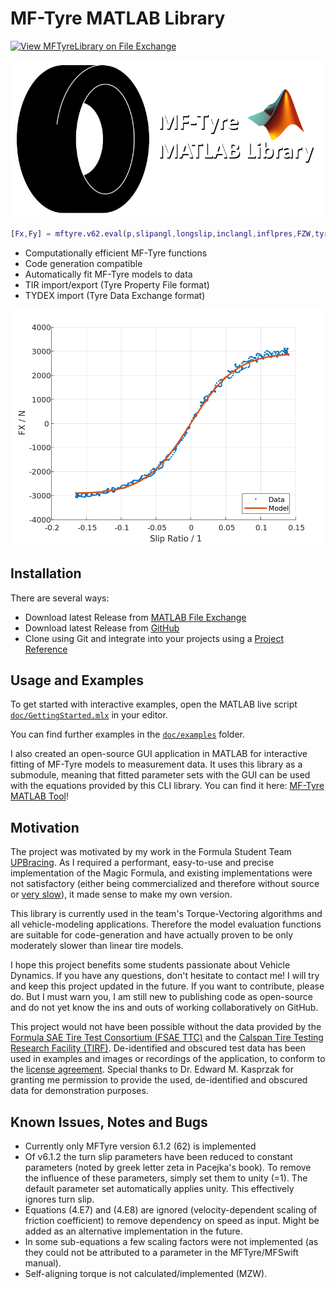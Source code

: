# MF-Tyre MATLAB Library

[![View MFTyreLibrary on File Exchange](https://www.mathworks.com/matlabcentral/images/matlab-file-exchange.svg)](https://de.mathworks.com/matlabcentral/fileexchange/110955-mftyrelibrary)

![Social Preview Image](./doc/images/tyre_icon_socialpreview.png)

```matlab
[Fx,Fy] = mftyre.v62.eval(p,slipangl,longslip,inclangl,inflpres,FZW,tyreSide)
```

- Computationally efficient MF-Tyre functions
- Code generation compatible
- Automatically fit MF-Tyre models to data
- TIR import/export (Tyre Property File format)
- TYDEX import (Tyre Data Exchange format)

![MF-Tyre Fitting Example](doc/images/mftyrelib_fit_example.png)

## Installation

There are several ways:

- Download latest Release from [MATLAB File Exchange](https://de.mathworks.com/matlabcentral/fileexchange/110955)
- Download latest Release from [GitHub](https://github.com/teasit/mftyre-matlab-library/releases)
- Clone using Git and integrate into your projects using a [Project Reference](https://de.mathworks.com/help/simulink/ug/add-or-remove-a-reference-to-another-project.html)

## Usage and Examples

To get started with interactive examples, open the MATLAB live script
[`doc/GettingStarted.mlx`](./doc/GettingStarted.mlx) in your editor.

You can find further examples in the  [`doc/examples`](./doc/examples) folder.

I also created an open-source GUI application in MATLAB for interactive fitting
of MF-Tyre models to measurement data.
It uses this library as a submodule, meaning that fitted parameter sets with the GUI can
be used with the equations provided by this CLI library.
You can find it here:
[MF-Tyre MATLAB Tool](https://github.com/teasit/mftyre-matlab-tool)!

## Motivation

The project was motivated by my work in the Formula Student Team
[UPBracing](https://formulastudent.uni-paderborn.de/en/). As I required
a performant, easy-to-use and precise implementation of the Magic Formula,
and existing implementations were not satisfactory (either being commercialized
and therefore without source or [very slow](https://de.mathworks.com/matlabcentral/fileexchange/63618-mfeval)),
it made sense to make my own version.

This library is currently used in the team's Torque-Vectoring
algorithms and all vehicle-modeling applications. Therefore the model
evaluation functions are suitable for code-generation and have actually
proven to be only moderately slower than linear tire models.

I hope this project benefits some students passionate about Vehicle Dynamics.
If you have any questions, don't hesitate to contact me! I will try and keep this
project updated in the future. If you want to contribute, please do. But I
must warn you, I am still new to publishing code as open-source and do not yet
know the ins and outs of working collaboratively on GitHub.

This project would not have been possible without the data provided by the
[Formula SAE Tire Test Consortium (FSAE TTC)](https://www.millikenresearch.com/fsaettc.html)
and the
[Calspan Tire Testing Research Facility (TIRF)](https://calspan.com/automotive/fsae-ttc).
De-identified and obscured test data has been used in examples and images or recordings
of the application, to conform to the
[license agreement](https://www.millikenresearch.com/FSAE_TTC_agreement.pdf).
Special thanks to Dr. Edward M. Kasprzak for granting me permission to provide the used,
de-identified and obscured data for demonstration purposes.

## Known Issues, Notes and Bugs

- Currently only MFTyre version 6.1.2 (62) is implemented
- Of v6.1.2 the turn slip parameters have been reduced to constant parameters
  (noted by greek letter zeta in Pacejka's book). To remove the influence of
  these parameters, simply set them to unity (=1). The default parameter
  set automatically applies unity. This effectively ignores turn slip.
- Equations (4.E7) and (4.E8) are ignored (velocity-dependent scaling of
  friction coefficient) to remove dependency on speed as input. Might be
  added as an alternative implementation in the future.
- In some sub-equations a few scaling factors were not implemented
  (as they could not be attributed to a parameter in the MFTyre/MFSwift manual).
- Self-aligning torque is not calculated/implemented (MZW).

